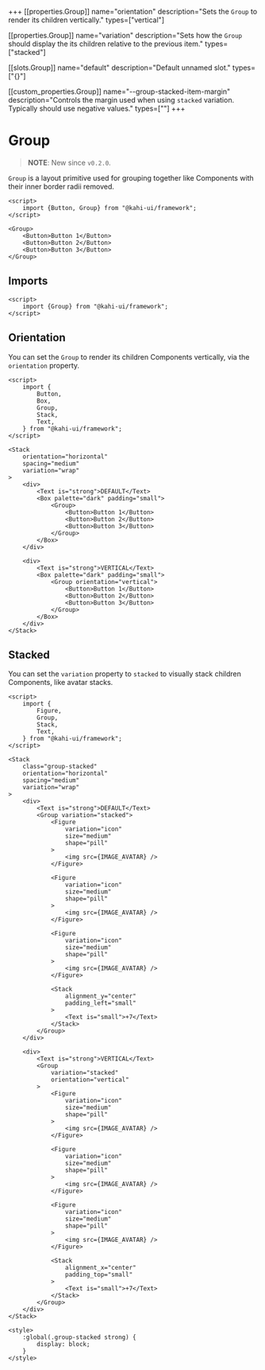 +++
[[properties.Group]]
name="orientation"
description="Sets the `Group` to render its children vertically."
types=["vertical"]

[[properties.Group]]
name="variation"
description="Sets how the `Group` should display the its children relative to the previous item."
types=["stacked"]

[[slots.Group]]
name="default"
description="Default unnamed slot."
types=["{}"]

[[custom_properties.Group]]
name="--group-stacked-item-margin"
description="Controls the margin used when using `stacked` variation. Typically should use negative values."
types=["<length>"]
+++

# Group

> **NOTE**: New since `v0.2.0`.

`Group` is a layout primitive used for grouping together like Components with their inner border radii removed.

```svelte {title="Group Preview" mode="repl"}
<script>
    import {Button, Group} from "@kahi-ui/framework";
</script>

<Group>
    <Button>Button 1</Button>
    <Button>Button 2</Button>
    <Button>Button 3</Button>
</Group>
```

## Imports

```svelte {title="Group Imports"}
<script>
    import {Group} from "@kahi-ui/framework";
</script>
```

## Orientation

You can set the `Group` to render its children Components vertically, via the `orientation` property.

```svelte {title="Group Orientation" mode="repl"}
<script>
    import {
        Button,
        Box,
        Group,
        Stack,
        Text,
    } from "@kahi-ui/framework";
</script>

<Stack
    orientation="horizontal"
    spacing="medium"
    variation="wrap"
>
    <div>
        <Text is="strong">DEFAULT</Text>
        <Box palette="dark" padding="small">
            <Group>
                <Button>Button 1</Button>
                <Button>Button 2</Button>
                <Button>Button 3</Button>
            </Group>
        </Box>
    </div>

    <div>
        <Text is="strong">VERTICAL</Text>
        <Box palette="dark" padding="small">
            <Group orientation="vertical">
                <Button>Button 1</Button>
                <Button>Button 2</Button>
                <Button>Button 3</Button>
            </Group>
        </Box>
    </div>
</Stack>
```

## Stacked

You can set the `variation` property to `stacked` to visually stack children Components, like avatar stacks.

<!--
    TODO: Two more _different_ avatars, would probably look nicer without ones that would blend into each other
-->

```svelte {title="Group Stacked" mode="repl"}
<script>
    import {
        Figure,
        Group,
        Stack,
        Text,
    } from "@kahi-ui/framework";
</script>

<Stack
    class="group-stacked"
    orientation="horizontal"
    spacing="medium"
    variation="wrap"
>
    <div>
        <Text is="strong">DEFAULT</Text>
        <Group variation="stacked">
            <Figure
                variation="icon"
                size="medium"
                shape="pill"
            >
                <img src={IMAGE_AVATAR} />
            </Figure>

            <Figure
                variation="icon"
                size="medium"
                shape="pill"
            >
                <img src={IMAGE_AVATAR} />
            </Figure>

            <Figure
                variation="icon"
                size="medium"
                shape="pill"
            >
                <img src={IMAGE_AVATAR} />
            </Figure>

            <Stack
                alignment_y="center"
                padding_left="small"
            >
                <Text is="small">+7</Text>
            </Stack>
        </Group>
    </div>

    <div>
        <Text is="strong">VERTICAL</Text>
        <Group
            variation="stacked"
            orientation="vertical"
        >
            <Figure
                variation="icon"
                size="medium"
                shape="pill"
            >
                <img src={IMAGE_AVATAR} />
            </Figure>

            <Figure
                variation="icon"
                size="medium"
                shape="pill"
            >
                <img src={IMAGE_AVATAR} />
            </Figure>

            <Figure
                variation="icon"
                size="medium"
                shape="pill"
            >
                <img src={IMAGE_AVATAR} />
            </Figure>

            <Stack
                alignment_x="center"
                padding_top="small"
            >
                <Text is="small">+7</Text>
            </Stack>
        </Group>
    </div>
</Stack>

<style>
    :global(.group-stacked strong) {
        display: block;
    }
</style>
```
